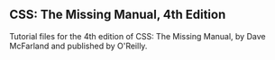 ## CSS: The Missing Manual, 4th Edition

Tutorial files for the 4th edition of CSS: The Missing Manual, by Dave McFarland and published by O'Reilly.